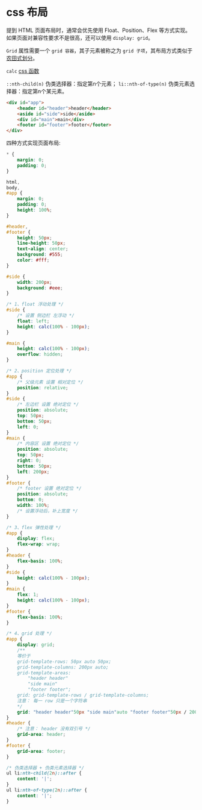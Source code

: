 # css 布局

提到 HTML 页面布局时，通常会优先使用 Float、Position、Flex 等方式实现。如果页面对兼容性要求不是很高，还可以使用 `display: grid`。

`Grid` 属性需要一个 `grid 容器`，其子元素被称之为 `grid 子项`，其布局方式类似于[农田式划分](https://www.zhangxinxu.com/wordpress/2018/11/display-grid-css-css3/)。

`calc` [css 函数](https://developer.mozilla.org/zh-CN/docs/Web/CSS/calc)

`::nth-child(n)` 伪类选择器：指定第n个元素； `li::nth-of-type(n)` 伪类元素选择器：指定第n个某元素。

```html
<div id="app">
    <header id="header">header</header>
    <aside id="side">side</aside>
    <div id="main">main</div>
    <footer id="footer">footer</footer>
</div>
```

四种方式实现页面布局:

```css
* {
    margin: 0;
    padding: 0;
}

html,
body,
#app {
    margin: 0;
    padding: 0;
    height: 100%;
}

#header,
#footer {
    height: 50px;
    line-height: 50px;
    text-align: center;
    background: #555;
    color: #fff;
}

#side {
    width: 200px;
    background: #eee;
}

/* 1、float 浮动处理 */
#side {
    /* 设置 侧边栏 左浮动 */
    float: left;
    height: calc(100% - 100px);
}

#main {
    height: calc(100% - 100px);
    overflow: hidden;
}

/* 2、position 定位处理 */
#app {
    /* 父级元素 设置 相对定位 */
    position: relative;
}
#side {
    /* 左边栏 设置 绝对定位 */
    position: absolute;
    top: 50px;
    bottom: 50px;
    left: 0;
}
#main {
    /* 内容区 设置 绝对定位 */
    position: absolute;
    top: 50px;
    right: 0;
    bottom: 50px;
    left: 200px;
}
#footer {
    /* footer 设置 绝对定位 */
    position: absolute;
    bottom: 0;
    width: 100%;
    /* 设置浮动后，补上宽度 */
}

/* 3、flex 弹性处理 */
#app {
    display: flex;
    flex-wrap: wrap;
}
#header {
    flex-basis: 100%;
}
#side {
    height: calc(100% - 100px);
}
#main {
    flex: 1;
    height: calc(100% - 100px);
}
#footer {
    flex-basis: 100%;
}

/* 4、grid 处理 */
#app {
    display: grid;
    /**
    等价于
    grid-template-rows: 50px auto 50px;
    grid-template-columns: 200px auto;
    grid-template-areas: 
        "header header" 
        "side main" 
        "footer footer";
    grid: grid-template-rows / grid-template-columns;
    注意： 每一 row 只是一个字符串
    */
    grid: "header header"50px "side main"auto "footer footer"50px / 200px auto;
}
#header {
    /* 注意： header 没有双引号 */
    grid-area: header;
}
#footer {
    grid-area: footer;
}

/* 伪类选择器 + 伪类元素选择器 */
ul li:nth-child(2n)::after {
    content: '|';
}
ul li:nth-of-type(2n)::after {
    content: '|';
}
```